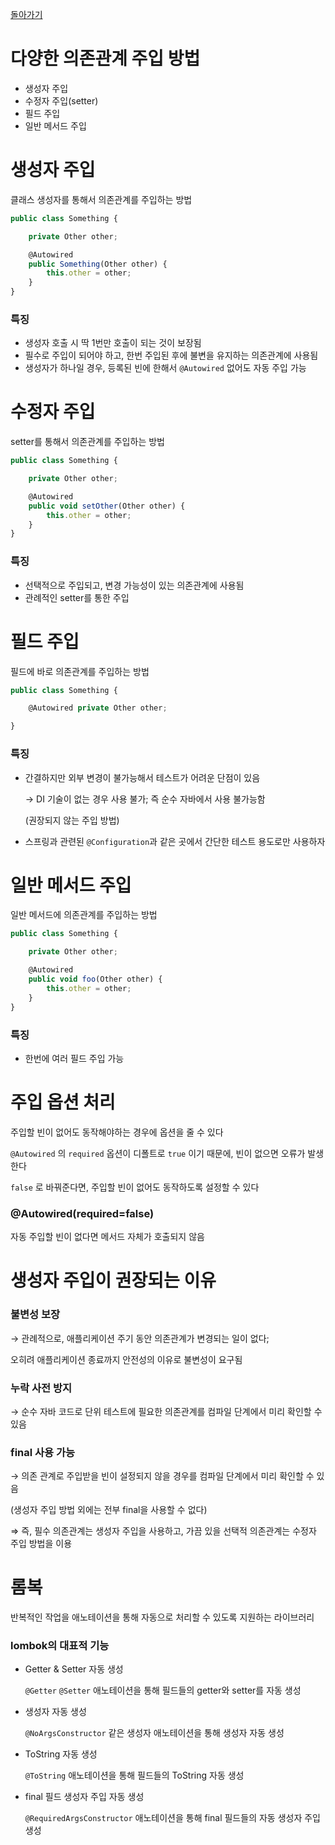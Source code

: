 [돌아가기](./README.md)
# 다양한 의존관계 주입 방법

- 생성자 주입
- 수정자 주입(setter)
- 필드 주입
- 일반 메서드 주입

# 생성자 주입

클래스 생성자를 통해서 의존관계를 주입하는 방법

```jsx
public class Something {

    private Other other;

    @Autowired
    public Something(Other other) {
        this.other = other;
    }
}
```

### 특징

- 생성자 호출 시 딱 1번만 호출이 되는 것이 보장됨
- 필수로 주입이 되어야 하고, 한번 주입된 후에 불변을 유지하는 의존관계에 사용됨
- 생성자가 하나일 경우, 등록된 빈에 한해서 `@Autowired` 없어도 자동 주입 가능

# 수정자 주입

setter를 통해서 의존관계를 주입하는 방법

```jsx
public class Something {

    private Other other;

    @Autowired
    public void setOther(Other other) {
        this.other = other;
    }
}
```

### 특징

- 선택적으로 주입되고, 변경 가능성이 있는 의존관계에 사용됨
- 관례적인 setter를 통한 주입

# 필드 주입

필드에 바로 의존관계를 주입하는 방법

```jsx
public class Something {

    @Autowired private Other other;

}
```

### 특징

- 간결하지만 외부 변경이 불가능해서 테스트가 어려운 단점이 있음

    → DI 기술이 없는 경우 사용 불가; 즉 순수 자바에서 사용 불가능함

    (권장되지 않는 주입 방법)

- 스프링과 관련된 `@Configuration`과 같은 곳에서 간단한 테스트 용도로만 사용하자

# 일반 메서드 주입

일반 메서드에 의존관계를 주입하는 방법

```jsx
public class Something {

    private Other other;

    @Autowired
    public void foo(Other other) {
        this.other = other;
    }
}
```

### 특징

- 한번에 여러 필드 주입 가능

# 주입 옵션 처리

주입할 빈이 없어도 동작해야하는 경우에 옵션을 줄 수 있다

`@Autowired` 의 `required` 옵션이 디폴트로 `true` 이기 때문에, 빈이 없으면 오류가 발생한다

`false` 로 바꿔준다면, 주입할 빈이 없어도 동작하도록 설정할 수 있다 

### @Autowired(required=false)

자동 주입할 빈이 없다면 메서드 자체가 호출되지 않음

# 생성자 주입이 권장되는 이유

### 불변성 보장

→ 관례적으로, 애플리케이션 주기 동안 의존관계가 변경되는 일이 없다;

오히려 애플리케이션 종료까지 안전성의 이유로 불변성이 요구됨

### 누락 사전 방지

→ 순수 자바 코드로 단위 테스트에 필요한 의존관계를 컴파일 단계에서 미리 확인할 수 있음

### final 사용 가능

→ 의존 관계로 주입받을 빈이 설정되지 않을 경우를 컴파일 단계에서 미리 확인할 수 있음

(생성자 주입 방법 외에는 전부 final을 사용할 수 없다)

⇒ 즉, 필수 의존관계는 생성자 주입을 사용하고, 가끔 있을 선택적 의존관계는 수정자 주입 방법을 이용

# 롬복

반복적인 작업을 애노테이션을 통해 자동으로 처리할 수 있도록 지원하는 라이브러리

### lombok의 대표적 기능

- Getter & Setter 자동 생성

    `@Getter` `@Setter` 애노테이션을 통해 필드들의 getter와 setter를 자동 생성

- 생성자 자동 생성

    `@NoArgsConstructor` 같은 생성자 애노테이션을 통해 생성자 자동 생성

- ToString 자동 생성

    `@ToString` 애노테이션을 통해 필드들의 ToString 자동 생성

- final 필드 생성자 주입 자동 생성

    `@RequiredArgsConstructor` 애노테이션을 통해 final 필드들의 자동 생성자 주입 생성
